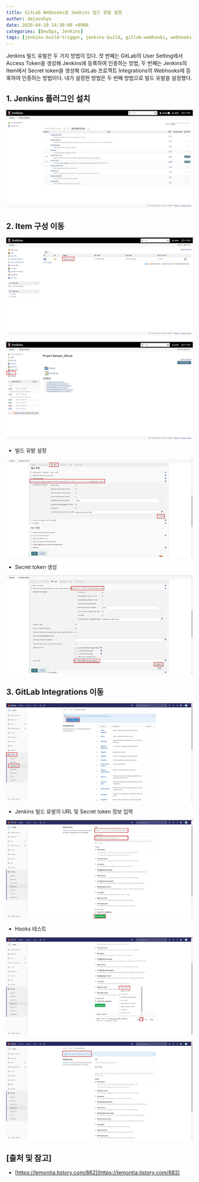 ```yaml
---
title: GitLab Webhooks로 Jenkins 빌드 유발 설정
author: dejavuhyo
date: 2020-04-10 14:30:00 +0900
categories: [DevOps, Jenkins]
tags: [jenkins-build-trigger, jenkins-build, gitlab-webhooks, webhooks, 젠킨스-빌드-유발, 젠킨스-빌드, 깃랩-웹-후크]
---
```


Jenkins 빌드 유발은 두 가지 방법이 있다. 첫 번째는 GitLab의 User Setting에서 Access Token을 생성해 Jenkins에 등록하여 인증하는 방법, 두 번째는 Jenkins의 Item에서 Secret token을 생성해 GitLab 프로젝트 Integrations의 Webhooks에 등록하여 인증하는 방법이다. 내가 설정한 방법은 두 번째 방법으로 빌드 유발을 설정했다.

## 1. Jenkins 플러그인 설치

![img001](/assets/img/2020-04-10-gitlab-webhooks-jinkins-build-trigger/img001.png)

## 2. Item 구성 이동

![img002](/assets/img/2020-04-10-gitlab-webhooks-jinkins-build-trigger/img002.png)

![img003](/assets/img/2020-04-10-gitlab-webhooks-jinkins-build-trigger/img003.png)

* 빌드 유발 설정

![img004](/assets/img/2020-04-10-gitlab-webhooks-jinkins-build-trigger/img004.png)

* Secret token 생성

![img005](/assets/img/2020-04-10-gitlab-webhooks-jinkins-build-trigger/img005.png)

## 3. GitLab Integrations 이동

![img006](/assets/img/2020-04-10-gitlab-webhooks-jinkins-build-trigger/img006.png)

* Jenkins 빌드 유발의 URL 및 Secret token 정보 입력

![img007](/assets/img/2020-04-10-gitlab-webhooks-jinkins-build-trigger/img007.png)

* Hooks 테스트

![img008](/assets/img/2020-04-10-gitlab-webhooks-jinkins-build-trigger/img008.png)

![img009](/assets/img/2020-04-10-gitlab-webhooks-jinkins-build-trigger/img009.png)

## [출처 및 참고]
* [https://lemontia.tistory.com/882](https://lemontia.tistory.com/882)
